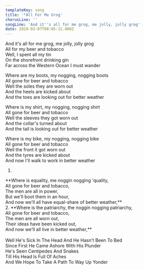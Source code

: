 ```yaml
---
templateKey: song
title: '*All For Me Grog'
chorusLine: ''
songLine: 'And it''s all for me grog, me jolly, jolly grog'
date: 2019-03-07T08:05:12.000Z
---
```

And it's all for me grog, me jolly, jolly grog\
All for my beer and tobacco\
Well, I spent all my tin\
On the shorefront drinking gin\
Far across the Western Ocean I must wander

Where are my boots, my nogging, nogging boots\
All gone for beer and tobacco\
Well the soles they are worn out\
And the heels are kicked about\
And the toes are looking out for better weather

Where is my shirt, my nogging, nogging shirt\
All gone for beer and tobacco\
Well the sleeves they got worn out\
And the collar's turned about\
And the tail is looking out for better weather

Where is my bike, my nogging, nogging bike\
All gone for beer and tobacco\
Well the front it got worn out\
And the tyres are kicked about\
And now I'll walk to work in better weather

1.
\*\*Where is equality, me noggin nogging 'quality,\
All gone for beer and tobacco,\
The men are all in power,\
But we'll boot them in an hour,\
And now we'll all have equal-share of better weather,\*\*\
2.
\*\*Where is the patriarchy, the noggin nogging patriarchy,\
All gone for beer and tobacco,\
The men are all worn out,\
Their ideas have been kicked out,\
And now we'll all live in better weather,\*\*\
\
Well He's Sick In The Head And He Hasn't Been To Bed\
Since First He Came Ashore With His Plunder\
He's Seen Centipedes And Snakes\
Till His Head Is Full Of Aches\
And We Hope To Take A Path To Way Up Yonder

